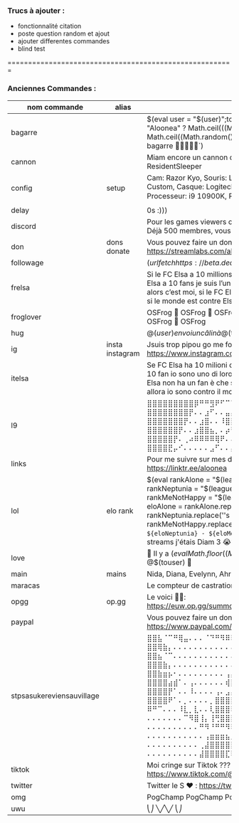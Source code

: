 ### Trucs à ajouter :
* fonctionnalité citation
* poste question random et ajout
* ajouter differentes commandes
* blind test

=======================================================

### Anciennes Commandes :
| nom commande|alias|code|
| ------------- | ------------- | ------------- |
| bagarre  |  | $(eval user = "$(user)";touser = "$(touser)";winrate = touser == "Aloonea" ? Math.ceil(((Math.random()+1) * 100)) : Math.ceil((Math.random() * 100));`@${user} a ${winrate}% de chance de battre @${touser} à la bagarre 💪🏻💪🏿🥊`) |
| cannon |  | Miam encore un cannon de loupé ca fait $(count) fois ! ResidentSleeper |
| config | setup | Cam: Razor Kyo, Souris: Logitech G502, Clavier: Womier k87 Custom, Casque: Logitech G PRO X, Carte graphique: RTX 3060Ti, Processeur: i9 10900K, Ram: 32 Go 💻🤓 |
| delay |  | 0s :))) |
| discord |  | Pour les games viewers c'est ici : https://discord.gg/A5heA8fjmY ! Déjà 500 membres, vous gérez de fou 🥰🥰🥰 |
| don | dons donate | Vous pouvez faire un don paypal ici TehePelo : https://streamlabs.com/aloonea/tip 💟 |
| followage |  | 	$(urlfetch https://beta.decapi.me/twitch/followage/aloonea/$(user)) |
| frelsa |  | Si le FC Elsa a 10 millions de fans je suis l’un d’entre eux, si le FC Elsa a 10 fans je suis l’un d’entre eux si le FC Elsa a 1 seul fan alors c’est moi, si le FC Elsa n’a pas de fan c'est que je suis mort et si le monde est contre Elsa alors je suis contre le monde |
| froglover |  | OSFrog 🐸 OSFrog 🐸 OSFrog 🐸 OSFrog 🐸 OSFrog 🐸 OSFrog 🐸 OSFrog 🐸 OSFrog |
| hug |  | 	@$(user) envoi un câlin à @$(touser) GivePLZ |
| ig | insta instagram | Jsuis trop pipou go me follow sur insta : https://www.instagram.com/elsou.nella/ 💞💞💞 |
| itelsa |  | Se FC Elsa ha 10 milioni di fan io sono uno di loro, se FC Elsa ha 10 fan io sono uno di loro se FC Elsa ha 1 fan, allora sono io, se FC Elsa non ha un fan è che sono morto e se il il mondo è contro Elsa, allora io sono contro il mondo |
| l9 |  | ⣿⣿⣿⣿⣿⣿⣿⣿⣿⡿⠛⠛⣻⠟⠋⠉⠉⠉⠙⠻⣿⣿⣿⣿⣿ ⣿⣿⣿⣿⣿⣿⣿⣿⡟⠄⠄⣰⠋⠄⠄⣤⣤⣄⠄⠄⢻⣿⣿⣿⣿ ⣿⣿⣿⣿⣿⣿⣿⡟⠄⠄⣰⣿⠄⠄⠸⣿⣿⠏⠄⠄⣾⣿⣿⣿⣿ ⣿⣿⣿⣿⣿⣿⡟⠄⠄⣰⣿⣿⣦⡀⠄⡴⠃⠄⢀⣾⣿⣿⣿⣿⣿ ⣿⣿⣿⣿⣿⡟⠄⢀⠴⠿⠿⠿⠿⢿⠟⠄⠄⢠⣿⣿⣿⣿⣿⣿⣿ ⣿⣿⣿⣿⣟⡤⠊⠄⠄⠄⠄⠄⣠⠋⠄⠄⣴⣿⣿⣿⣿⣿⣿⣿⣿ |
| links |  | Pour me suivre sur mes différents réseaux c'est par ici : https://linktr.ee/aloonea |
| lol | elo rank | 	$(eval rankAlone = "$(leagueoflegends Älone euw)"; rankNeptunia = "$(leagueoflegends Neptunia euw)"; rankMeNotHappy = "$(leagueoflegends MeNotHappy euw)"; eloAlone = rankAlone.replace('\'s current rank: ', ': '); eloNeptunia = rankNeptunia.replace('\'s current rank: ', ': '); eloMeNotHappy = rankMeNotHappy.replace('\'s current rank: ', ': '); `${eloAlone} - ${eloNeptunia} - ${eloMeNotHappy} `;). Avant de commencer les streams j'étais Diam 3 😭✨ |
| love |  | 💞 Il y a $(eval Math.floor((Math.random() * 100) + 1))% de looove entre @$(user) et @$(touser) 💞 |
| main | mains | Nida, Diana, Evelynn, Ahri, Leblanc et Syndra 💌 |
| maracas |  | Le compteur de castration est de $(count) |
| opgg | op.gg | Le voici 💖🦀: https://euw.op.gg/summoner/userName=%C3%84lone |
| paypal  |  | Vous pouvez faire un don paypal ici : https://www.paypal.com/paypalme/Mariatrn PogChamp |
| stpsasukereviensauvillage |  | ⣿⣿⣧⠈⠉⠛⢿⣤⠄⠄⠄⠈⠙⠛⠻⠿⢿⣿⣿⣿⣿⣿⣿⣿⣿⣿⣿⣿⣿⣿ ⣿⣿⢿⣷⡄⠄⠄⠄⠄⠄⠄⠄⠄⠄⠄⠄⠄⠈⠙⠻⣿⣿⣿⣿⣿⣿⣿⣿⣿⣿ ⣿⣿⣦⠈⠉⠄⠄⠄⠄⠄⠄⠄⠄⠄⠄⠄⠄⠄⠄⠄⠄⠉⠛⣿⣿⣿⣿⣿⣿⣿ ⣿⣿⣿⣷⡄⠄⠄⠄⠄⠄⠄⠄⠄⠄⠄⠄⠄⠄⠄⠄⠄⠄⠄⠘⣿⣿⣿⣿⣿⣿ ⣿⣿⣷⣶⡦⠂⠄⠄⠄⠄⠄⠄⠄⠄⠄⢠⣤⣤⣤⠤⣤⠄⠄⠄⢻⣿⣿⣿⣿⣿ ⣿⣿⣿⣿⣴⣾⠁⠄⢠⠄⠄⠄⠄⠄⠄⢾⣿⣏⠄⢂⣿⠄⠄⠄⠸⣿⣿⣿⣿⣿ ⣿⣿⣿⣿⡟⠁⠄⠄⠸⠄⠄⠄⠄⢠⠄⣠⣄⣶⣤⡈⢁⠄⠄⠄⡀⣿⣿⣿⣿⣿ ⣿⣿⣿⣿⠟⠁⠄⡀⠄⠄⠄⠄⡀⣿⣿⣿⣿⣿⣿⣿⣿⠄⠄⠄⡇⢻⣿⣿⣿⣿ ⠿⠛⠉⠄⠄⠄⠸⣇⡀⣇⠄⠄⢇⣿⣿⣿⠿⣽⣿⣿⣋⣀⠄⢸⣿⣾⣿⣿⣿⣿ ⠄⠄⠄⠄⠄⠄⠄⠉⠻⣿⢸⡄⢸⢛⣿⣿⣿⣿⣶⣿⡽⣿⣿⣾⣿⣿⣿⣿⣿⣿ ⠄⠄⠄⠄⠄⠄⠄⠄⠄⠄⠛⠻⠘⠛⠛⠻⠿⣿⣿⢏⡌⢛⣤⣿⣿⡽⢿⣿⣿⣿ ⠄⠄⠄⠄⠄⠄⠄⠄⠄⠄⠄⢠⣶⣶⣶⣦⣀⠉⠄⠉⠛⠚⢿⣿⡿⠟⢀⣿⣿⣿ ⠄⠄⠄⠄⠄⠄⠄⠄⠄⠄⢀⣼⣿⣿⣿⣿⣿⠄⠄⠄⠄⢰⣀⣀⣀⢠⣼⣿⣿⣿ ⠄⠄⠄⠄⠄⠄⠄⠄⠄⠄⣼⣿⣿⣿⣿⣏⠏⠄⠄⠄⠄⠄⢻⣿⣯⣾⣿⣿⣿⣿ |
| tiktok |  | 	Moi cringe sur Tiktok ??? naaaaaan voyons : https://www.tiktok.com/@aloonea.fr |
| twitter |  | 	Twitter le S ❤ : https://twitter.com/trnelsa |
| omg |  | PogChamp PogChamp PogChamp |
| uwu |  | ⎝⎠ ╲╱╲╱ ⎝⎠ |

